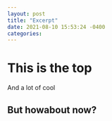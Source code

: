 ```yaml
---
layout: post
title: "Excerpt"
date: 2021-08-10 15:53:24 -0400
categories: 
---
```

# This is the top

And a lot of cool
<!---break--->

## But howabout now?

